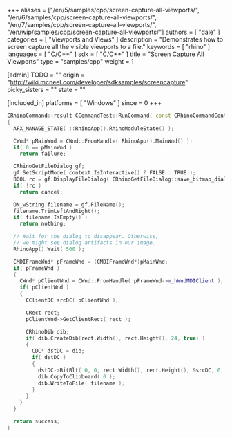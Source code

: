 +++
aliases = ["/en/5/samples/cpp/screen-capture-all-viewports/", "/en/6/samples/cpp/screen-capture-all-viewports/", "/en/7/samples/cpp/screen-capture-all-viewports/", "/en/wip/samples/cpp/screen-capture-all-viewports/"]
authors = [ "dale" ]
categories = [ "Viewports and Views" ]
description = "Demonstrates how to screen capture all the visible viewports to a file."
keywords = [ "rhino" ]
languages = [ "C/C++" ]
sdk = [ "C/C++" ]
title = "Screen Capture All Viewports"
type = "samples/cpp"
weight = 1

[admin]
TODO = ""
origin = "http://wiki.mcneel.com/developer/sdksamples/screencapture"
picky_sisters = ""
state = ""

[included_in]
platforms = [ "Windows" ]
since = 0
+++

```cpp
CRhinoCommand::result CCommandTest::RunCommand( const CRhinoCommandContext& context )
{
  AFX_MANAGE_STATE( ::RhinoApp().RhinoModuleState() );

  CWnd* pMainWnd = CWnd::FromHandle( RhinoApp().MainWnd() );
  if( 0 == pMainWnd )
    return failure;

  CRhinoGetFileDialog gf;
  gf.SetScriptMode( context.IsInteractive() ? FALSE : TRUE );
  BOOL rc = gf.DisplayFileDialog( CRhinoGetFileDialog::save_bitmap_dialog, 0, pMainWnd );
  if( !rc )
    return cancel;

  ON_wString filename = gf.FileName();
  filename.TrimLeftAndRight();
  if( filename.IsEmpty() )
    return nothing;

  // Wait for the dialog to disappear. Otherwise,
  // we might see dialog artifacts in our image.
  RhinoApp().Wait( 500 );

  CMDIFrameWnd* pFrameWnd = (CMDIFrameWnd*)pMainWnd;
  if( pFrameWnd )
  {
    CWnd* pClientWnd = CWnd::FromHandle( pFrameWnd->m_hWndMDIClient );
    if( pClientWnd )
    {
      CClientDC srcDC( pClientWnd );

      CRect rect;
      pClientWnd->GetClientRect( rect );

      CRhinoDib dib;
      if( dib.CreateDib(rect.Width(), rect.Height(), 24, true) )
      {
        CDC* dstDC = dib;
        if( dstDC )
        {
          dstDC->BitBlt( 0, 0, rect.Width(), rect.Height(), &srcDC, 0, 0, SRCCOPY );
          dib.CopyToClipboard( 0 );
          dib.WriteToFile( filename );
        }
      }
    }
  }

  return success;
}
```

